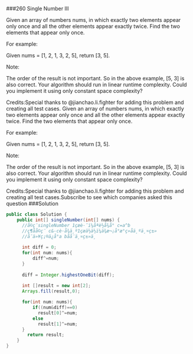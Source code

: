 ###260 Single Number III

Given an array of numbers nums, in which exactly two elements appear only once and all the other elements appear exactly twice. Find the two elements that appear only once.


For example:


Given nums = [1, 2, 1, 3, 2, 5], return [3, 5].


Note:

The order of the result is not important. So in the above example, [5, 3] is also correct.
Your algorithm should run in linear runtime complexity. Could you implement it using only constant space complexity?


Credits:Special thanks to @jianchao.li.fighter for adding this problem and creating all test cases.
Given an array of numbers nums, in which exactly two elements appear only once and all the other elements appear exactly twice. Find the two elements that appear only once.

For example:

Given nums = [1, 2, 1, 3, 2, 5], return [3, 5].

Note:

The order of the result is not important. So in the above example, [5, 3] is also correct.
Your algorithm should run in linear runtime complexity. Could you implement it using only constant space complexity?

Credits:Special thanks to @jianchao.li.fighter for adding this problem and creating all test cases.Subscribe to see which companies asked this question
###Solution
```java
public class Solution {
    public int[] singleNumber(int[] nums) {
      //å©ç¨singleNumber 1çæè·¯ï¼åªè½å¾å° c=a^b
      //ç¶åå©ç¨ c&-cè·å¾ä¸º1çæä½ä½ï¼ä¾æ¬¡å°æ°ç»åä¸ºä¸¤ç±»
      //å¯ä»¥ç¡®ä¿å°a båå¨ä¸¤ç±»ä¸­
      
      int diff = 0;
      for(int num: nums){
          diff^=num;
      }
      
      diff = Integer.highestOneBit(diff);
      
      int []result = new int[2];
      Arrays.fill(result,0);

      for(int num: nums){
          if((num&diff)==0)
            result[0]^=num;
          else
            result[1]^=num;
      }
        return result;
    }
}
